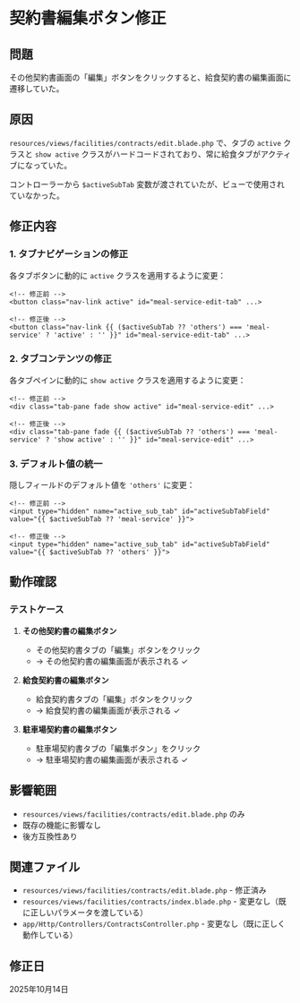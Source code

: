 # 契約書編集ボタン修正

## 問題
その他契約書画面の「編集」ボタンをクリックすると、給食契約書の編集画面に遷移していた。

## 原因
`resources/views/facilities/contracts/edit.blade.php` で、タブの `active` クラスと `show active` クラスがハードコードされており、常に給食タブがアクティブになっていた。

コントローラーから `$activeSubTab` 変数が渡されていたが、ビューで使用されていなかった。

## 修正内容

### 1. タブナビゲーションの修正
各タブボタンに動的に `active` クラスを適用するように変更：

```blade
<!-- 修正前 -->
<button class="nav-link active" id="meal-service-edit-tab" ...>

<!-- 修正後 -->
<button class="nav-link {{ ($activeSubTab ?? 'others') === 'meal-service' ? 'active' : '' }}" id="meal-service-edit-tab" ...>
```

### 2. タブコンテンツの修正
各タブペインに動的に `show active` クラスを適用するように変更：

```blade
<!-- 修正前 -->
<div class="tab-pane fade show active" id="meal-service-edit" ...>

<!-- 修正後 -->
<div class="tab-pane fade {{ ($activeSubTab ?? 'others') === 'meal-service' ? 'show active' : '' }}" id="meal-service-edit" ...>
```

### 3. デフォルト値の統一
隠しフィールドのデフォルト値を `'others'` に変更：

```blade
<!-- 修正前 -->
<input type="hidden" name="active_sub_tab" id="activeSubTabField" value="{{ $activeSubTab ?? 'meal-service' }}">

<!-- 修正後 -->
<input type="hidden" name="active_sub_tab" id="activeSubTabField" value="{{ $activeSubTab ?? 'others' }}">
```

## 動作確認

### テストケース
1. **その他契約書の編集ボタン**
   - その他契約書タブの「編集」ボタンをクリック
   - → その他契約書の編集画面が表示される ✓

2. **給食契約書の編集ボタン**
   - 給食契約書タブの「編集」ボタンをクリック
   - → 給食契約書の編集画面が表示される ✓

3. **駐車場契約書の編集ボタン**
   - 駐車場契約書タブの「編集ボタン」をクリック
   - → 駐車場契約書の編集画面が表示される ✓

## 影響範囲
- `resources/views/facilities/contracts/edit.blade.php` のみ
- 既存の機能に影響なし
- 後方互換性あり

## 関連ファイル
- `resources/views/facilities/contracts/edit.blade.php` - 修正済み
- `resources/views/facilities/contracts/index.blade.php` - 変更なし（既に正しいパラメータを渡している）
- `app/Http/Controllers/ContractsController.php` - 変更なし（既に正しく動作している）

## 修正日
2025年10月14日
